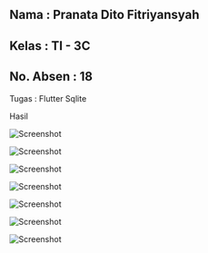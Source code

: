 ## Nama      : Pranata Dito Fitriyansyah
## Kelas     : TI - 3C
## No. Absen : 18

Tugas : Flutter Sqlite

Hasil

![Screenshot](images/1.jpeg)

![Screenshot](images/2.jpeg)

![Screenshot](images/3.jpeg)

![Screenshot](images/4.jpeg)

![Screenshot](images/5.jpeg)

![Screenshot](images/6.jpeg)

![Screenshot](images/7.jpeg)
